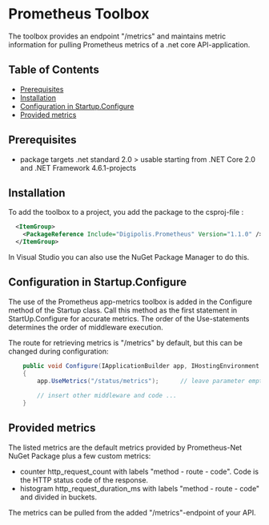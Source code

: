 # Prometheus Toolbox

The toolbox provides an endpoint "/metrics" and maintains metric information for pulling Prometheus metrics 
of a .net core API-application.

## Table of Contents

<!-- START doctoc generated TOC please keep comment here to allow auto update -->
<!-- DON'T EDIT THIS SECTION, INSTEAD RE-RUN doctoc TO UPDATE -->


- [Prerequisites](#prerequisites)
- [Installation](#installation)
- [Configuration in Startup.Configure](#configuration-in-startupconfigure)
- [Provided metrics](#provided-metrics)

<!-- END doctoc generated TOC please keep comment here to allow auto update -->

## Prerequisites

* package targets .net standard 2.0 > usable starting from .NET Core 2.0 and .NET Framework 4.6.1-projects

## Installation

To add the toolbox to a project, you add the package to the csproj-file :

```xml
  <ItemGroup>
    <PackageReference Include="Digipolis.Prometheus" Version="1.1.0" />
  </ItemGroup>
``` 

In Visual Studio you can also use the NuGet Package Manager to do this.

## Configuration in Startup.Configure

The use of the Prometheus app-metrics toolbox is added in the Configure method of the Startup class.
Call this method as the first statement in StartUp.Configure for accurate metrics. 
The order of the Use-statements determines the order of middleware execution.

The route for retrieving metrics is "/metrics" by default, but this can be changed during configuration:

``` csharp
    public void Configure(IApplicationBuilder app, IHostingEnvironment env, ILoggerFactory loggerFactory, IApplicationLifetime appLifetime)
	{
		app.UseMetrics("/status/metrics");		// leave parameter empty for the default metrics route
		
		// insert other middleware and code ...
	}
```

## Provided metrics

The listed metrics are the default metrics provided by Prometheus-Net NuGet Package plus a few custom metrics:
* counter http_request_count with labels "method - route - code". Code is the HTTP status code of the response.
* histogram http_request_duration_ms with labels "method - route - code" and divided in buckets.

The metrics can be pulled from the added "/metrics"-endpoint of your API.

